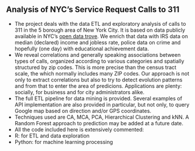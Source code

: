 ﻿## Analysis of NYC’s Service Request Calls to 311

- The project deals with the data ETL and exploratory analysis of calls to 311 in the 5 borough area of New York City.  It is based on data publicly available in NYC’s [open data trove](https://opendata.cityofnewyork.us/).   We enrich that data with IRS data on median (declared) income and jobless rate, police data on crime and hopefully (one day) with educational achievement data. 
- We reveal correlations and generally speaking associations between types of calls, organized according to various categories and spatially structured by zip codes.  This is more precise than the census tract scale, the which normally includes many ZIP codes.  Our approach is not only to extract correlations but also to try to detect evolution patterns and from that to enter the area of predicions.  Applications are plenty: socially, for business and for city administrators alike.
- The full ETL pipeline for data mining is provided.  Several examples of API implementation are also provided in particular, but not only, to query Google map based on direction and/or GPS coordinates.
- Techniques used are CA, MCA, PCA, Hierarchical Clustering and kNN.  A Random Forest approach to prediction may be added at a future date.
- All the code included here is extensively commented:
 - R: for ETL and data exploration
 - Python: for machine learning processing 

